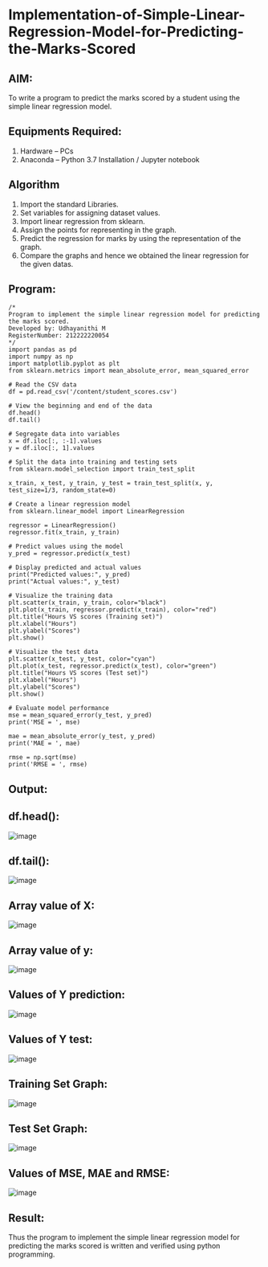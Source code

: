 # Implementation-of-Simple-Linear-Regression-Model-for-Predicting-the-Marks-Scored

## AIM:
To write a program to predict the marks scored by a student using the simple linear regression model.

## Equipments Required:
1. Hardware – PCs
2. Anaconda – Python 3.7 Installation / Jupyter notebook

## Algorithm
1. Import the standard Libraries.
2. Set variables for assigning dataset values.
3. Import linear regression from sklearn.
4. Assign the points for representing in the graph.
5. Predict the regression for marks by using the representation of the graph.
6. Compare the graphs and hence we obtained the linear regression for the given datas.



## Program:
```
/*
Program to implement the simple linear regression model for predicting the marks scored.
Developed by: Udhayanithi M
RegisterNumber: 212222220054
*/
import pandas as pd
import numpy as np
import matplotlib.pyplot as plt
from sklearn.metrics import mean_absolute_error, mean_squared_error

# Read the CSV data
df = pd.read_csv('/content/student_scores.csv')

# View the beginning and end of the data
df.head()
df.tail()

# Segregate data into variables
x = df.iloc[:, :-1].values
y = df.iloc[:, 1].values

# Split the data into training and testing sets
from sklearn.model_selection import train_test_split

x_train, x_test, y_train, y_test = train_test_split(x, y, test_size=1/3, random_state=0)

# Create a linear regression model
from sklearn.linear_model import LinearRegression

regressor = LinearRegression()
regressor.fit(x_train, y_train)

# Predict values using the model
y_pred = regressor.predict(x_test)

# Display predicted and actual values
print("Predicted values:", y_pred)
print("Actual values:", y_test)

# Visualize the training data
plt.scatter(x_train, y_train, color="black")
plt.plot(x_train, regressor.predict(x_train), color="red")
plt.title("Hours VS scores (Training set)")
plt.xlabel("Hours")
plt.ylabel("Scores")
plt.show()

# Visualize the test data
plt.scatter(x_test, y_test, color="cyan")
plt.plot(x_test, regressor.predict(x_test), color="green")
plt.title("Hours VS scores (Test set)")
plt.xlabel("Hours")
plt.ylabel("Scores")
plt.show()

# Evaluate model performance
mse = mean_squared_error(y_test, y_pred)
print('MSE = ', mse)

mae = mean_absolute_error(y_test, y_pred)
print('MAE = ', mae)

rmse = np.sqrt(mse)
print('RMSE = ', rmse)

```

## Output:

## df.head():

![image](https://github.com/UdhayanithiM/Implementation-of-Simple-Linear-Regression-Model-for-Predicting-the-Marks-Scored/assets/127933352/3a916bce-527a-4c74-97ff-797b43aa074a)

## df.tail():
![image](https://github.com/UdhayanithiM/Implementation-of-Simple-Linear-Regression-Model-for-Predicting-the-Marks-Scored/assets/127933352/cec2c102-27c2-4c3d-a806-15414b7599ff)

## Array value of X:
![image](https://github.com/UdhayanithiM/Implementation-of-Simple-Linear-Regression-Model-for-Predicting-the-Marks-Scored/assets/127933352/784c4710-b0e1-4a33-a257-2b932cf16e83)

## Array value of y:
![image](https://github.com/UdhayanithiM/Implementation-of-Simple-Linear-Regression-Model-for-Predicting-the-Marks-Scored/assets/127933352/0f1753c9-bc70-443c-a03f-b309b206ecc6)

## Values of Y prediction:
![image](https://github.com/UdhayanithiM/Implementation-of-Simple-Linear-Regression-Model-for-Predicting-the-Marks-Scored/assets/127933352/6b0c49fc-0903-49f5-9e1d-3fe19687c5b2)

## Values of Y test:
![image](https://github.com/UdhayanithiM/Implementation-of-Simple-Linear-Regression-Model-for-Predicting-the-Marks-Scored/assets/127933352/2ddf45d5-fe83-4a46-b8bc-8dd90cf0433e)

## Training Set Graph:
![image](https://github.com/UdhayanithiM/Implementation-of-Simple-Linear-Regression-Model-for-Predicting-the-Marks-Scored/assets/127933352/863c3b2c-ac64-4571-91e8-589a90601f42)

## Test Set Graph:
![image](https://github.com/UdhayanithiM/Implementation-of-Simple-Linear-Regression-Model-for-Predicting-the-Marks-Scored/assets/127933352/efc382b6-4290-4dcc-af55-5323484f7809)

## Values of MSE, MAE and RMSE:

![image](https://github.com/UdhayanithiM/Implementation-of-Simple-Linear-Regression-Model-for-Predicting-the-Marks-Scored/assets/127933352/1fd5c68f-aa55-4b97-8218-491b59121985)




## Result:
Thus the program to implement the simple linear regression model for predicting the marks scored is written and verified using python programming.

